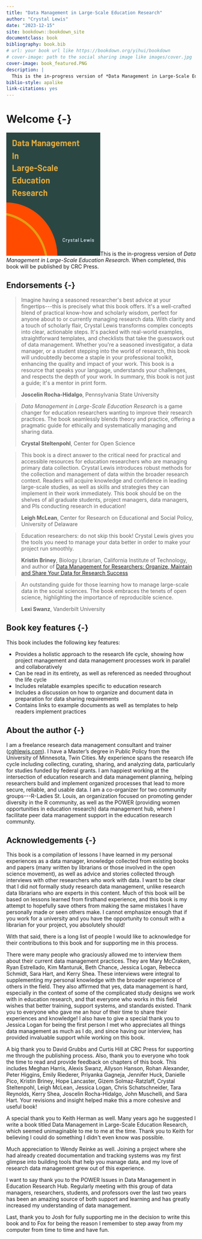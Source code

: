 ```yaml
---
title: "Data Management in Large-Scale Education Research"
author: "Crystal Lewis"
date: "2023-12-15"
site: bookdown::bookdown_site
documentclass: book
bibliography: book.bib
# url: your book url like https://bookdown.org/yihui/bookdown
# cover-image: path to the social sharing image like images/cover.jpg
cover-image: book_featured.PNG
description: |
  This is the in-progress version of *Data Management in Large-Scale Education Research*. 
biblio-style: apalike
link-citations: yes
---
```


# Welcome {-}

<img src="book_featured.PNG" class="cover" width="250" height="328"/>This is the in-progress version of *Data Management in Large-Scale Education Research*. When completed, this book will be published by CRC Press. 

## Endorsements {-}

> Imagine having a seasoned researcher's best advice at your fingertips---this is precisely what this book offers. It's a well-crafted blend of practical know-how and scholarly wisdom, perfect for anyone about to or currently managing research data. With clarity and a touch of scholarly flair, Crystal Lewis transforms complex concepts into clear, actionable steps. It's packed with real-world examples, straightforward templates, and checklists that take the guesswork out of data management. Whether you're a seasoned investigator, a data manager, or a student stepping into the world of research, this book will undoubtedly become a staple in your professional toolkit, enhancing the quality and impact of your work. This book is a resource that speaks your language, understands your challenges, and respects the depth of your work. In summary, this book is not just a guide; it's a mentor in print form.
>
> **Joscelin Rocha-Hidalgo**, Pennsylvania State University

> *Data Management in Large-Scale Education Research* is a game changer for education researchers wanting to improve their research practices. The book seamlessly blends theory and practice, offering a pragmatic guide for ethically and systematically managing and sharing data.
>
> **Crystal Steltenpohl**, Center for Open Science

> This book is a direct answer to the critical need for practical and accessible resources for education researchers who are managing primary data collection. Crystal Lewis introduces robust methods for the collection and management of data within the broader research context. Readers will acquire knowledge and confidence in leading large-scale studies, as well as skills and strategies they can implement in their work immediately. This book should be on the shelves of all graduate students, project managers, data managers, and PIs conducting research in education!
>
> **Leigh McLean**, Center for Research on Educational and Social Policy, University of Delaware

> Education researchers: do not skip this book! Crystal Lewis gives you the tools you need to manage your data better in order to make your project run smoothly.
>
> **Kristin Briney**, Biology Librarian, California Institute of Technology, and author of [Data Management for Researchers: Organize, Maintain and Share Your Data for Research Success](https://pelagicpublishing.com/products/data-management-for-researchers-briney)

> An outstanding guide for those learning how to manage large-scale data in the social sciences. The book embraces the tenets of open science, highlighting the importance of reproducible science.
>
> **Lexi Swanz**, Vanderbilt University

## Book key features {-}

This book includes the following key features:

- Provides a holistic approach to the research life cycle, showing how project management and data management processes work in parallel and collaboratively
- Can be read in its entirety, as well as referenced as needed throughout the life cycle
- Includes relatable examples specific to education research
- Includes a discussion on how to organize and document data in preparation for data sharing requirements
- Contains links to example documents as well as templates to help readers implement practices

## About the author {-}

I am a freelance research data management consultant and trainer ([cghlewis.com](https://cghlewis.com/)). I have a Master’s degree in Public Policy from the University of Minnesota, Twin Cities. My experience spans the research life cycle including collecting, curating, sharing, and analyzing data, particularly for studies funded by federal grants. I am happiest working at the intersection of education research and data management planning, helping researchers build and implement organized processes that lead to more secure, reliable, and usable data. I am a co-organizer for two community groups---R-Ladies St. Louis, an organization focused on promoting gender diversity in the R community, as well as the POWER (providing women opportunities in education research) data management hub, where I facilitate peer data management support in the education research community. 

## Acknowledgements {-}

This book is a compilation of lessons I have learned in my personal experiences as a data manager, knowledge collected from existing books and papers (many written by librarians or those involved in the open science movement), as well as advice and stories collected through interviews with other researchers who work with data. I want to be clear that I did not formally study research data management, unlike research data librarians who are experts in this content. Much of this book will be based on lessons learned from firsthand experience, and this book is my attempt to hopefully save others from making the same mistakes I have personally made or seen others make. I cannot emphasize enough that if you work for a university and you have the opportunity to consult with a librarian for your project, you absolutely should!

With that said, there is a long list of people I would like to acknowledge for their contributions to this book and for supporting me in this process.

There were many people who graciously allowed me to interview them about their current data management practices. They are Mary McCraken, Ryan Estrellado, Kim Manturuk, Beth Chance, Jessica Logan, Rebecca Schmidt, Sara Hart, and Kerry Shea. These interviews were integral to supplementing my personal knowledge with the broader experience of others in the field. They also affirmed that yes, data management is hard, especially in the context of some of the complicated study designs we work with in education research, and that everyone who works in this field wishes that better training, support systems, and standards existed. Thank you to everyone who gave me an hour of their time to share their experiences and knowledge! I also have to give a special thank you to Jessica Logan for being the first person I met who appreciates all things data management as much as I do, and since having our interview, has provided invaluable support while working on this book.

A big thank you to David Grubbs and Curtis Hill at CRC Press for supporting me through the publishing process. Also, thank you to everyone who took the time to read and provide feedback on chapters of this book. This includes Meghan Harris, Alexis Swanz, Allyson Hanson, Rohan Alexander, Peter Higgins, Emily Riederer, Priyanka Gagneja, Jennifer Huck, Danielle Pico, Kristin Briney, Hope Lancaster, Gizem Solmaz-Ratzlaff, Crystal Steltenpohl, Leigh McLean, Jessica Logan, Chris Schatschneider, Tara Reynolds, Kerry Shea, Joscelin Rocha-Hidalgo, John Muschelli, and Sara Hart. Your revisions and insight helped make this a more cohesive and useful book! 

A special thank you to Keith Herman as well. Many years ago he suggested I write a book titled Data Management in Large-Scale Education Research, which seemed unimaginable to me to me at the time. Thank you to Keith for believing I could do something I didn't even know was possible.

Much appreciation to Wendy Reinke as well. Joining a project where she had already created documentation and tracking systems was my first glimpse into building tools that help you manage data, and my love of research data management grew out of this experience.

I want to say thank you to the POWER Issues in Data Management in Education Research Hub. Regularly meeting with this group of data managers, researchers, students, and professors over the last two years has been an amazing source of both support and learning and has greatly increased my understanding of data management.

Last, thank you to Josh for fully supporting me in the decision to write this book and to Fox for being the reason I remember to step away from my computer from time to time and have fun.
